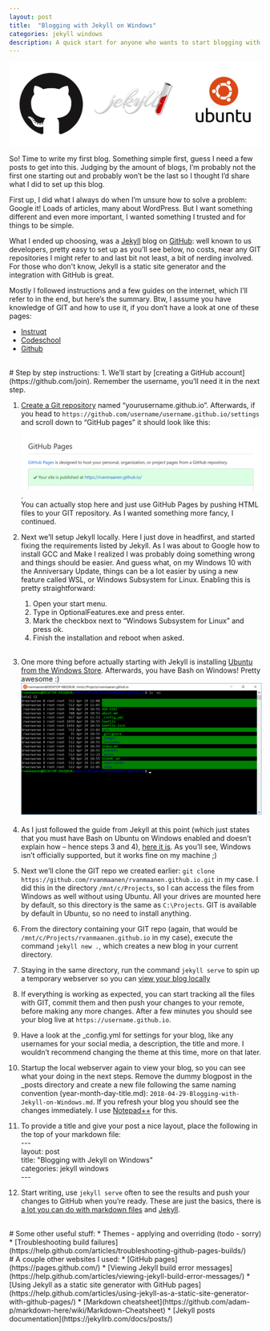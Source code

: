 ```yaml
---
layout: post
title:  "Blogging with Jekyll on Windows"
categories: jekyll windows
description: A quick start for anyone who wants to start blogging with Jekyll on Windows by using Ubuntu through the Windows Subsytem for Linux and GitHub pages.
---
```

![Logos](https://raw.githubusercontent.com/rvanmaanen/rvanmaanen.github.io/master/_images/logos.png)

So! Time to write my first blog. Something simple first, guess I need a few posts to get into this. Judging by the amount of blogs, I’m probably not the first one starting out and probably won’t be the last so I thought I’d share what I did to set up this blog.

First up, I did what I always do when I’m unsure how to solve a problem: Google it! Loads of articles, many about WordPress. But I want something different and even more important, I wanted something I trusted and for things to be simple.

What I ended up choosing, was a [Jekyll](https://jekyllrb.com/) blog on [GitHub](https://github.com/): well known to us developers, pretty easy to set up as you’ll see below, no costs, near any GIT repositories I might refer to and last bit not least, a bit of nerding involved.
For those who don't know, Jekyll is a static site generator and the integration with GitHub is great.

Mostly I followed instructions and a few guides on the internet, which I’ll refer to in the end, but here’s the summary. Btw, I assume you have knowledge of GIT and how to use it, if you don’t have a look at one of these pages:
* [Instruqt](https://play.instruqt.com/topics/git)
* [Codeschool](http://gitreal.codeschool.com/)
* [Github](https://try.github.io/levels/1/challenges/1)

<br />
# Step by step instructions:
1. We’ll start by [creating a GitHub account](https://github.com/join). Remember the username, you’ll need it in the next step.

1. [Create a Git repository](https://github.com/new) named “yourusername.github.io”. Afterwards, if you head to `https://github.com/username/username.github.io/settings` and scroll down to “GitHub pages” it should look like this: ![GitHub pages](https://raw.githubusercontent.com/rvanmaanen/rvanmaanen.github.io/master/_images/githubpages.png). <br/>You can actually stop here and just use GitHub Pages by pushing HTML files to your GIT repository. As I wanted something more fancy, I continued.

1. Next we’ll setup Jekyll locally. Here I just dove in headfirst, and started fixing the requirements listed by Jekyll. As I was about to Google how to install GCC and Make I realized I was probably doing something wrong and things should be easier. And guess what, on my Windows 10 with the Anniversary Update, things can be a lot easier by using a new feature called WSL, or Windows Subsystem for Linux. Enabling this is pretty straightforward:
	1.	Open your start menu.
	1.	Type in OptionalFeatures.exe and press enter.
	1.	Mark the checkbox next to “Windows Subsystem for Linux” and press ok.
	1.	Finish the installation and reboot when asked.<br /><br />   

1.	One more thing before actually starting with Jekyll is installing [Ubuntu from the Windows Store](https://www.microsoft.com/store/productId/9NBLGGH4MSV6). Afterwards, you have Bash on Windows! Pretty awesome :)
![Ubuntu](https://raw.githubusercontent.com/rvanmaanen/rvanmaanen.github.io/master/_images/ubuntuonwindows.png)

1.	As I just followed the guide from Jekyll at this point (which just states that you must have Bash on Ubuntu on Windows enabled and doesn’t explain how – hence steps 3 and 4), [here it is](https://jekyllrb.com/docs/windows/). As you’ll see, Windows isn’t officially supported, but it works fine on my machine ;)

1.	Next we’ll clone the GIT repo we created earlier: `git clone https://github.com/rvanmaanen/rvanmaanen.github.io.git` in my case. I did this in the directory `/mnt/c/Projects`, so I can access the files from Windows as well without using Ubuntu. All your drives are mounted here by default, so this directory is the same as `C:\Projects`. GIT is available by default in Ubuntu, so no need to install anything.

1.	From the directory containing your GIT repo (again, that would be `/mnt/c/Projects/rvanmaanen.github.io` in my case), execute the command `jekyll new .`, which creates a new blog in your current directory.

1.	Staying in the same directory, run the command `jekyll serve` to spin up a temporary webserver so you can [view your blog locally](http://localhost:4000/)

1.	If everything is working as expected, you can start tracking all the files with GIT, commit them and then push your changes to your remote, before making any more changes. After a few minutes you should see your blog live at `https://username.github.io`.

1.	Have a look at the _config.yml for settings for your blog, like any usernames for your social media, a description, the title and more. I wouldn’t recommend changing the theme at this time, more on that later.

1.	Startup the local webserver again to view your blog, so you can see what your doing in the next steps. Remove the dummy blogpost in the _posts directory and create a new file following the same naming convention (year-month-day-title.md): `2018-04-29-Blogging-with-Jekyll-on-Windows.md`. If you refresh your blog you should see the changes immediately. I use [Notepad++](https://notepad-plus-plus.org/) for this.

1.	To provide a title and give your post a nice layout, place the following in the top of your markdown file: <br/>
\-\--<br/>
layout: post<br/>
title:  "Blogging with Jekyll on Windows"<br/>
categories: jekyll windows<br/>
\-\--<br/>

13.	Start writing, use `jekyll serve` often to see the results and push your changes to GitHub when you’re ready. These are just the basics, there is [a lot you can do with markdown files](https://guides.github.com/features/mastering-markdown/) and [Jekyll](https://jekyllrb.com/docs/).

<br />
# Some other useful stuff:
* Themes - applying and overriding (todo - sorry)
* [Troubleshooting build failures] (https://help.github.com/articles/troubleshooting-github-pages-builds/)

<br />
# A couple other websites I used:
* [GitHub pages](https://pages.github.com/)
* [Viewing Jekyll build error messages](https://help.github.com/articles/viewing-jekyll-build-error-messages/)
* [Using Jekyll as a static site generator with GitHub pages](https://help.github.com/articles/using-jekyll-as-a-static-site-generator-with-github-pages/)
* [Markdown cheatsheet](https://github.com/adam-p/markdown-here/wiki/Markdown-Cheatsheet)
* [Jekyll posts documentation](https://jekyllrb.com/docs/posts/)
